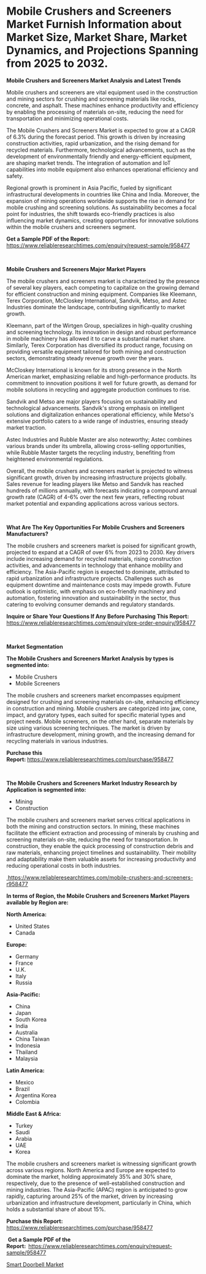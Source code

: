 <p><h1>Mobile Crushers and Screeners Market Furnish Information about Market Size, Market Share, Market Dynamics, and Projections Spanning from 2025 to 2032.</h1></p><p><strong>Mobile Crushers and Screeners Market Analysis and Latest Trends</strong></p>
<p><p>Mobile crushers and screeners are vital equipment used in the construction and mining sectors for crushing and screening materials like rocks, concrete, and asphalt. These machines enhance productivity and efficiency by enabling the processing of materials on-site, reducing the need for transportation and minimizing operational costs.</p><p>The Mobile Crushers and Screeners Market is expected to grow at a CAGR of 6.3% during the forecast period. This growth is driven by increasing construction activities, rapid urbanization, and the rising demand for recycled materials. Furthermore, technological advancements, such as the development of environmentally friendly and energy-efficient equipment, are shaping market trends. The integration of automation and IoT capabilities into mobile equipment also enhances operational efficiency and safety.</p><p>Regional growth is prominent in Asia Pacific, fueled by significant infrastructural developments in countries like China and India. Moreover, the expansion of mining operations worldwide supports the rise in demand for mobile crushing and screening solutions. As sustainability becomes a focal point for industries, the shift towards eco-friendly practices is also influencing market dynamics, creating opportunities for innovative solutions within the mobile crushers and screeners segment.</p></p>
<p><strong>Get a Sample PDF of the Report:&nbsp;</strong> <a href="https://www.reliableresearchtimes.com/enquiry/request-sample/958477?utm_campaign=2096&utm_medium=2&utm_source=Github&utm_content=ia&utm_term=21022025&utm_id=mobile-crushers-and-screeners">https://www.reliableresearchtimes.com/enquiry/request-sample/958477</a></p>
<p>&nbsp;</p>
<p><strong>Mobile Crushers and Screeners Major Market Players</strong></p>
<p><p>The mobile crushers and screeners market is characterized by the presence of several key players, each competing to capitalize on the growing demand for efficient construction and mining equipment. Companies like Kleemann, Terex Corporation, McCloskey International, Sandvik, Metso, and Astec Industries dominate the landscape, contributing significantly to market growth.</p><p>Kleemann, part of the Wirtgen Group, specializes in high-quality crushing and screening technology. Its innovation in design and robust performance in mobile machinery has allowed it to carve a substantial market share. Similarly, Terex Corporation has diversified its product range, focusing on providing versatile equipment tailored for both mining and construction sectors, demonstrating steady revenue growth over the years.</p><p>McCloskey International is known for its strong presence in the North American market, emphasizing reliable and high-performance products. Its commitment to innovation positions it well for future growth, as demand for mobile solutions in recycling and aggregate production continues to rise.</p><p>Sandvik and Metso are major players focusing on sustainability and technological advancements. Sandvik's strong emphasis on intelligent solutions and digitalization enhances operational efficiency, while Metso's extensive portfolio caters to a wide range of industries, ensuring steady market traction.</p><p>Astec Industries and Rubble Master are also noteworthy; Astec combines various brands under its umbrella, allowing cross-selling opportunities, while Rubble Master targets the recycling industry, benefiting from heightened environmental regulations.</p><p>Overall, the mobile crushers and screeners market is projected to witness significant growth, driven by increasing infrastructure projects globally. Sales revenue for leading players like Metso and Sandvik has reached hundreds of millions annually, with forecasts indicating a compound annual growth rate (CAGR) of 4-6% over the next few years, reflecting robust market potential and expanding applications across various sectors.</p></p>
<p>&nbsp;</p>
<p><strong>What Are The Key Opportunities For Mobile Crushers and Screeners Manufacturers?</strong></p>
<p><p>The mobile crushers and screeners market is poised for significant growth, projected to expand at a CAGR of over 6% from 2023 to 2030. Key drivers include increasing demand for recycled materials, rising construction activities, and advancements in technology that enhance mobility and efficiency. The Asia-Pacific region is expected to dominate, attributed to rapid urbanization and infrastructure projects. Challenges such as equipment downtime and maintenance costs may impede growth. Future outlook is optimistic, with emphasis on eco-friendly machinery and automation, fostering innovation and sustainability in the sector, thus catering to evolving consumer demands and regulatory standards.</p></p>
<p><strong>Inquire or Share Your Questions If Any Before Purchasing This Report:</strong> <a href="https://www.reliableresearchtimes.com/enquiry/pre-order-enquiry/958477?utm_campaign=2096&utm_medium=2&utm_source=Github&utm_content=ia&utm_term=21022025&utm_id=mobile-crushers-and-screeners">https://www.reliableresearchtimes.com/enquiry/pre-order-enquiry/958477</a></p>
<p>&nbsp;</p>
<p><strong>Market Segmentation</strong></p>
<p><strong>The Mobile Crushers and Screeners Market Analysis by types is segmented into:</strong></p>
<p><ul><li>Mobile Crushers</li><li>Mobile Screeners</li></ul></p>
<p><p>The mobile crushers and screeners market encompasses equipment designed for crushing and screening materials on-site, enhancing efficiency in construction and mining. Mobile crushers are categorized into jaw, cone, impact, and gyratory types, each suited for specific material types and project needs. Mobile screeners, on the other hand, separate materials by size using various screening techniques. The market is driven by infrastructure development, mining growth, and the increasing demand for recycling materials in various industries.</p></p>
<p><strong>Purchase this Report:&nbsp;</strong><a href="https://www.reliableresearchtimes.com/purchase/958477?utm_campaign=2096&utm_medium=2&utm_source=Github&utm_content=ia&utm_term=21022025&utm_id=mobile-crushers-and-screeners">https://www.reliableresearchtimes.com/purchase/958477</a></p>
<p>&nbsp;</p>
<p><strong>The Mobile Crushers and Screeners Market Industry Research by Application is segmented into:</strong></p>
<p><ul><li>Mining</li><li>Construction</li></ul></p>
<p><p>The mobile crushers and screeners market serves critical applications in both the mining and construction sectors. In mining, these machines facilitate the efficient extraction and processing of minerals by crushing and screening materials on-site, reducing the need for transportation. In construction, they enable the quick processing of construction debris and raw materials, enhancing project timelines and sustainability. Their mobility and adaptability make them valuable assets for increasing productivity and reducing operational costs in both industries.</p></p>
<p><a href="https://www.reliableresearchtimes.com/mobile-crushers-and-screeners-r958477?utm_campaign=2096&utm_medium=2&utm_source=Github&utm_content=ia&utm_term=21022025&utm_id=mobile-crushers-and-screeners">&nbsp;https://www.reliableresearchtimes.com/mobile-crushers-and-screeners-r958477</a></p>
<p><strong>In terms of Region, the Mobile Crushers and Screeners Market Players available by Region are:</strong></p>
<p>
    <p> <strong> North America: </strong>
        <ul>
            <li>United States</li>
            <li>Canada</li>
        </ul>
        </p> 
    <p> <strong> Europe: </strong>
        <ul>
            <li>Germany</li>
            <li>France</li>
            <li>U.K.</li>
            <li>Italy</li>
            <li>Russia</li>
        </ul>
        </p> 
    <p> <strong> Asia-Pacific: </strong>
        <ul>
            <li>China</li>
            <li>Japan</li>
            <li>South Korea</li>
            <li>India</li>
            <li>Australia</li>
            <li>China Taiwan</li>
            <li>Indonesia</li>
            <li>Thailand</li>
            <li>Malaysia</li>
        </ul>
        </p> 
    <p> <strong> Latin America: </strong>
        <ul>
            <li>Mexico</li>
            <li>Brazil</li>
            <li>Argentina Korea</li>
            <li>Colombia</li>
        </ul>
        </p> 
    <p> <strong> Middle East & Africa: </strong>
        <ul>
            <li>Turkey</li>
            <li>Saudi</li>
            <li>Arabia</li>
            <li>UAE</li>
            <li>Korea</li>
        </ul>
    </p>
    </p>
<p><p>The mobile crushers and screeners market is witnessing significant growth across various regions. North America and Europe are expected to dominate the market, holding approximately 35% and 30% share, respectively, due to the presence of well-established construction and mining industries. The Asia-Pacific (APAC) region is anticipated to grow rapidly, capturing around 25% of the market, driven by increasing urbanization and infrastructure development, particularly in China, which holds a substantial share of about 15%.</p></p>
<p><strong>Purchase this Report: </strong><a href="https://www.reliableresearchtimes.com/purchase/958477?utm_campaign=2096&utm_medium=2&utm_source=Github&utm_content=ia&utm_term=21022025&utm_id=mobile-crushers-and-screeners">https://www.reliableresearchtimes.com/purchase/958477</a></p>
<p>&nbsp;<strong>Get a Sample PDF of the Report:&nbsp;&nbsp;</strong><a href="https://www.reliableresearchtimes.com/enquiry/request-sample/958477?utm_campaign=2096&utm_medium=2&utm_source=Github&utm_content=ia&utm_term=21022025&utm_id=mobile-crushers-and-screeners">https://www.reliableresearchtimes.com/enquiry/request-sample/958477</a></p>
<p><strong></strong></p>
<p><p><a href="https://github.com/FosterFahey91/Market-Research-Report-List-1/blob/main/smart-doorbell-market.md?utm_campaign=2096&utm_medium=2&utm_source=Github&utm_content=ia&utm_term=21022025&utm_id=mobile-crushers-and-screeners">Smart Doorbell Market</a></p></p>